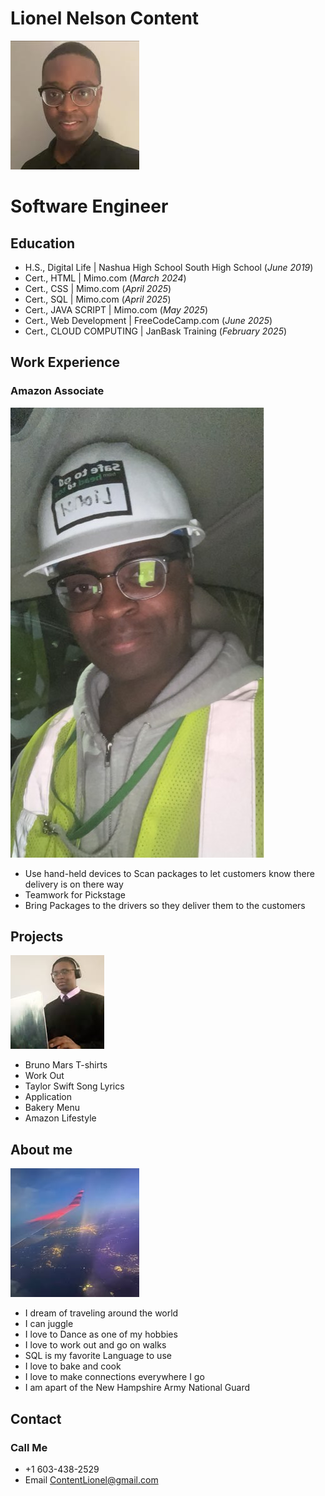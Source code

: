 # Lionel Nelson Content
![About me](https://github.com/Liongate101/github-portfolio/blob/main/assets/about_me.jpg)
# Software Engineer
## Education
- H.S., Digital Life | Nashua High School South High School (_June 2019_)
- Cert., HTML | Mimo.com (_March 2024_)
- Cert., CSS | Mimo.com (_April 2025_)
- Cert., SQL | Mimo.com (_April 2025_)
- Cert., JAVA SCRIPT | Mimo.com (_May 2025_)
- Cert., Web Development | FreeCodeCamp.com (_June 2025_)
- Cert., CLOUD COMPUTING | JanBask Training (_February 2025_)
## Work Experience
### Amazon Associate
![Amazon Wear](https://github.com/Liongate101/github-portfolio/blob/main/assets/amazon_work.jpg)
- Use hand-held devices to Scan packages to let customers know there delivery is on there way
- Teamwork for Pickstage
- Bring Packages to the drivers so they deliver them to the customers

## Projects
![Software Engineer](https://github.com/Liongate101/github-portfolio/blob/main/assets/software_engineer.jpg)
- Bruno Mars T-shirts
- Work Out 
- Taylor Swift Song Lyrics 
- Application 
- Bakery Menu 
- Amazon Lifestyle

## About me
![Airplane Travel](https://github.com/Liongate101/github-portfolio/blob/main/assets/airplane_travel.jpg)
- I dream of traveling around the world
- I can juggle
- I love to Dance as one of my hobbies
- I love to work out and go on walks
- SQL is my favorite Language to use
- I love to bake and cook
- I love to make connections everywhere I go
- I am apart of the New Hampshire Army National Guard

## Contact 
### Call Me
- +1 603-438-2529
- Email
[ContentLionel@gmail.com](ContentLionel@gmail.com)
